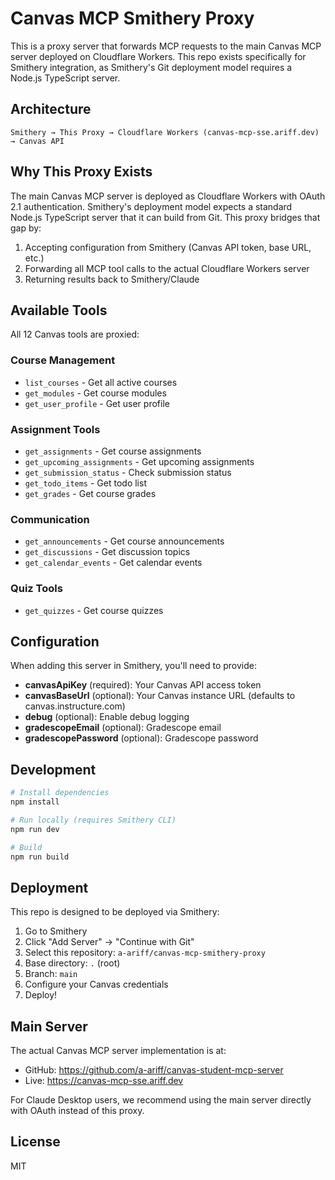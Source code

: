 # Canvas MCP Smithery Proxy

This is a proxy server that forwards MCP requests to the main Canvas MCP server deployed on Cloudflare Workers. This repo exists specifically for Smithery integration, as Smithery's Git deployment model requires a Node.js TypeScript server.

## Architecture

```
Smithery → This Proxy → Cloudflare Workers (canvas-mcp-sse.ariff.dev) → Canvas API
```

## Why This Proxy Exists

The main Canvas MCP server is deployed as Cloudflare Workers with OAuth 2.1 authentication. Smithery's deployment model expects a standard Node.js TypeScript server that it can build from Git. This proxy bridges that gap by:

1. Accepting configuration from Smithery (Canvas API token, base URL, etc.)
2. Forwarding all MCP tool calls to the actual Cloudflare Workers server
3. Returning results back to Smithery/Claude

## Available Tools

All 12 Canvas tools are proxied:

### Course Management
- `list_courses` - Get all active courses
- `get_modules` - Get course modules
- `get_user_profile` - Get user profile

### Assignment Tools
- `get_assignments` - Get course assignments
- `get_upcoming_assignments` - Get upcoming assignments
- `get_submission_status` - Check submission status
- `get_todo_items` - Get todo list
- `get_grades` - Get course grades

### Communication
- `get_announcements` - Get course announcements
- `get_discussions` - Get discussion topics
- `get_calendar_events` - Get calendar events

### Quiz Tools
- `get_quizzes` - Get course quizzes

## Configuration

When adding this server in Smithery, you'll need to provide:

- **canvasApiKey** (required): Your Canvas API access token
- **canvasBaseUrl** (optional): Your Canvas instance URL (defaults to canvas.instructure.com)
- **debug** (optional): Enable debug logging
- **gradescopeEmail** (optional): Gradescope email
- **gradescopePassword** (optional): Gradescope password

## Development

```bash
# Install dependencies
npm install

# Run locally (requires Smithery CLI)
npm run dev

# Build
npm run build
```

## Deployment

This repo is designed to be deployed via Smithery:

1. Go to Smithery
2. Click "Add Server" → "Continue with Git"
3. Select this repository: `a-ariff/canvas-mcp-smithery-proxy`
4. Base directory: `.` (root)
5. Branch: `main`
6. Configure your Canvas credentials
7. Deploy!

## Main Server

The actual Canvas MCP server implementation is at:
- GitHub: https://github.com/a-ariff/canvas-student-mcp-server
- Live: https://canvas-mcp-sse.ariff.dev

For Claude Desktop users, we recommend using the main server directly with OAuth instead of this proxy.

## License

MIT
